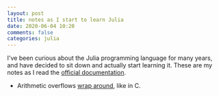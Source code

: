 ```yaml
---
layout: post
title: notes as I start to learn Julia
date: 2020-06-04 10:20
comments: false
categories: julia
---
```


I've been curious about the Julia programming language for many years, and have decided to sit down and actually start learning it.
These are my notes as I read the [official documentation](https://docs.julialang.org/en/v1/).

- Arithmetic overflows [wrap around](https://docs.julialang.org/en/v1/manual/integers-and-floating-point-numbers/#Overflow-behavior-1), like in C.
